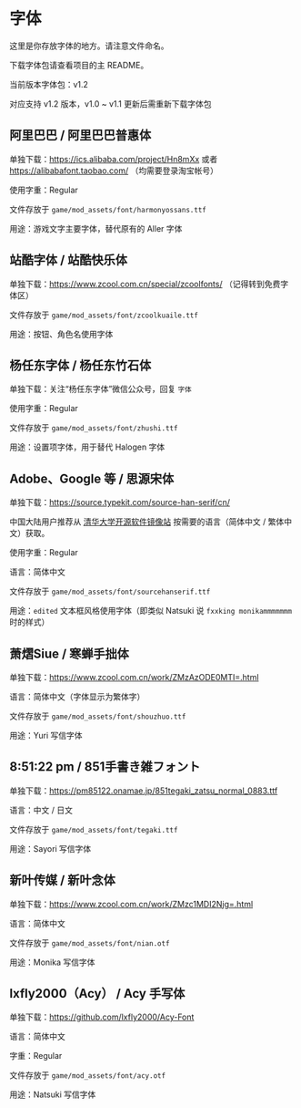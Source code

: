 # 字体

这里是你存放字体的地方。请注意文件命名。

下载字体包请查看项目的主 README。

当前版本字体包：v1.2

对应支持 v1.2 版本，v1.0 ~ v1.1 更新后需重新下载字体包

## 阿里巴巴 / 阿里巴巴普惠体
单独下载：https://ics.alibaba.com/project/Hn8mXx 或者 https://alibabafont.taobao.com/ （均需要登录淘宝帐号）

使用字重：Regular

文件存放于 `game/mod_assets/font/harmonyossans.ttf`

用途：游戏文字主要字体，替代原有的 Aller 字体

## 站酷字体 / 站酷快乐体
单独下载：https://www.zcool.com.cn/special/zcoolfonts/ （记得转到免费字体区）

文件存放于 `game/mod_assets/font/zcoolkuaile.ttf`

用途：按钮、角色名使用字体

## 杨任东字体 / 杨任东竹石体
单独下载：关注“杨任东字体”微信公众号，回复 `字体`

使用字重：Regular

文件存放于 `game/mod_assets/font/zhushi.ttf`

用途：设置项字体，用于替代 Halogen 字体

## Adobe、Google 等 / 思源宋体
单独下载：https://source.typekit.com/source-han-serif/cn/

中国大陆用户推荐从 [清华大学开源软件镜像站](https://mirrors.tuna.tsinghua.edu.cn/adobe-fonts/source-han-serif/) 按需要的语言（简体中文 / 繁体中文）获取。

使用字重：Regular

语言：简体中文

文件存放于 `game/mod_assets/font/sourcehanserif.ttf`

用途：`edited` 文本框风格使用字体（即类似 Natsuki 说 `fxxking monikammmmmmm` 时的样式）

## 萧熠Siue / 寒蝉手拙体

单独下载：https://www.zcool.com.cn/work/ZMzAzODE0MTI=.html

语言：简体中文（字体显示为繁体字）

文件存放于 `game/mod_assets/font/shouzhuo.ttf`

用途：Yuri 写信字体

## 8:51:22 pm / 851手書き雑フォント

单独下载：https://pm85122.onamae.jp/851tegaki_zatsu_normal_0883.ttf

语言：中文 / 日文

文件存放于 `game/mod_assets/font/tegaki.ttf`

用途：Sayori 写信字体

## 新叶传媒 / 新叶念体

单独下载：https://www.zcool.com.cn/work/ZMzc1MDI2Njg=.html

语言：简体中文

文件存放于 `game/mod_assets/font/nian.otf`

用途：Monika 写信字体

## lxfly2000（Acy） / Acy 手写体

单独下载：https://github.com/lxfly2000/Acy-Font

语言：简体中文

字重：Regular

文件存放于 `game/mod_assets/font/acy.otf`

用途：Natsuki 写信字体
